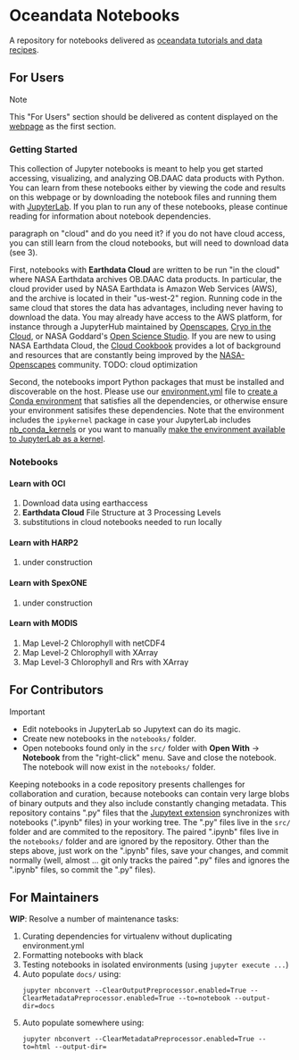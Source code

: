 # Oceandata Notebooks

A repository for notebooks delivered as [oceandata tutorials and data recipes][tutorials].

## For Users

> [!NOTE]
> This "For Users" section should be delivered as content displayed on the [webpage][tutorials] as the first section.

### Getting Started

This collection of Jupyter notebooks is meant to help you get started accessing, visualizing, and analyzing
OB.DAAC data products with Python. You can learn from these notebooks either by viewing the code and results on this
webpage or by downloading the notebook files and running them with [JupyterLab][jupyterlab]. If you
plan to run any of these notebooks, please continue reading for information about notebook dependencies.

paragraph on "cloud" and do you need it? if you do not have cloud access, you can still learn from the cloud notebooks, but will
need to download data (see 3).

First, notebooks with **Earthdata Cloud** are written to be run "in the cloud" where NASA Earthdata archives OB.DAAC data
products. In particular, the cloud provider used by NASA Earthdata is Amazon Web Services (AWS), and the archive is located
in their "us-west-2" region. Running code in the same cloud that stores the data has advantages,
including never having to download the data. You may already have access to the AWS platform, for instance through a JupyterHub
maintained by [Openscapes][openscapes-hub], [Cryo in the Cloud][cryocloud], or NASA Goddard's [Open Science Studio][oss].
If you are new to using NASA Earthdata Cloud, the [Cloud Cookbook][cookbook] provides a lot of background and resources
that are constantly being improved by the [NASA-Openscapes][openscapes] community. TODO: cloud optimization

Second, the notebooks import Python packages that must be installed and discoverable on the host. Please use our
[environment.yml](./environment.yml) file to [create a Conda environment][conda-env] that satisfies all the dependencies,
or otherwise ensure your environment satisifes these dependencies. Note that the environment includes
the `ipykernel` package in case your JupyterLab includes [nb_conda_kernels][nb_conda_kernels] or you want
to manually [make the environment available to JupyterLab as a kernel][conda-kernel].

### Notebooks

#### Learn with OCI

1. Download data using earthaccess
1. **Earthdata Cloud** File Structure at 3 Processing Levels
1. substitutions in cloud notebooks needed to run locally 

#### Learn with HARP2

1. under construction

#### Learn with SpexONE

1. under construction

#### Learn with MODIS

1. Map Level-2 Chlorophyll with netCDF4
1. Map Level-2 Chlorophyll with XArray
1. Map Level-3 Chlorophyll and Rrs with XArray

## For Contributors

> [!IMPORTANT]
> - Edit notebooks in JupyterLab so Jupytext can do its magic.
> - Create new notebooks in the `notebooks/` folder.
> - Open notebooks found only in the `src/` folder with **Open With** -> **Notebook** from the "right-click"
>    menu. Save and close the notebook. The notebook will now exist in the `notebooks/` folder.

Keeping notebooks in a code repository presents challenges for collaboration and curation,
because notebooks can contain very large blobs of binary outputs and they also include
constantly changing metadata. This repository contains ".py" files that the [Jupytext extension][jupytext]
synchronizes with notebooks (".ipynb" files) in your working tree. The ".py" files live
in the `src/` folder and are commited to the repository. The paired ".ipynb" files live
in the `notebooks/` folder and are ignored by the repository. Other than the steps above,
just work on the ".ipynb" files, save your changes, and commit normally (well, almost ... git
only tracks the paired ".py" files and ignores the ".ipynb" files, so commit the ".py" files).

## For Maintainers

**WIP**: Resolve a number of maintenance tasks:

1. Curating dependencies for virtualenv without duplicating environment.yml
2. Formatting notebooks with black
3. Testing notebooks in isolated environments (using `jupyter execute ...`)
4. Auto populate `docs/` using:
   ```
   jupyter nbconvert --ClearOutputPreprocessor.enabled=True --ClearMetadataPreprocessor.enabled=True --to=notebook --output-dir=docs
   ```
5. Auto populate somewhere using:
   ```
   jupyter nbconvert --ClearMetadataPreprocessor.enabled=True --to=html --output-dir=
   ```

[nb_conda_kernels]: https://github.com/anaconda/nb_conda_kernels
[conda-kernel]: https://ipython.readthedocs.io/en/stable/install/kernel_install.html#kernels-for-different-environments
[conda-env]: https://conda.io/projects/conda/en/latest/user-guide/tasks/manage-environments.html#creating-an-environment-from-an-environment-yml-file
[tutorials]: https://oceancolor.gsfc.nasa.gov/resources/docs/tutorials/
[jupytext]: https://jupytext.readthedocs.io/
[cookbook]: https://nasa-openscapes.github.io/earthdata-cloud-cookbook/
[openscapes]: https://nasa-openscapes.github.io/
[openscapes-hub]: https://openscapes.2i2c.cloud/
[cryocloud]: https://hub.cryointhecloud.com/
[oss]: https://oss.smce.nasa.gov/
[jupyterlab]: https://jupyter.org/
